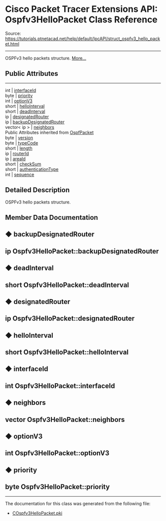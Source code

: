 # Cisco Packet Tracer Extensions API: Ospfv3HelloPacket Class Reference

Source: https://tutorials.ptnetacad.net/help/default/IpcAPI/struct_ospfv3_hello_packet.html

---

OSPFv3 hello packets structure. [More...](struct_ospfv3_hello_packet.html#details)

##  Public Attributes  
  
---  
int | [interfaceId](struct_ospfv3_hello_packet.html#a3a2a62873be321908f94ebf5673f4946)  
byte | [priority](struct_ospfv3_hello_packet.html#aef09ffb466e5ed44c59debd1f1d6f8ec)  
int | [optionV3](struct_ospfv3_hello_packet.html#a249f61d25f02f8d1743b1f8898e5e9f1)  
short | [helloInterval](struct_ospfv3_hello_packet.html#a9dfd5507ba1854f803817b9c739efc41)  
short | [deadInterval](struct_ospfv3_hello_packet.html#a758c6a02670405a1c6dc37a22fe82ad1)  
ip | [designatedRouter](struct_ospfv3_hello_packet.html#a353b2e2defd6cb25136a930500d15c68)  
ip | [backupDesignatedRouter](struct_ospfv3_hello_packet.html#ab5f992f84c297037a33866feb7193eed)  
vector< ip > | [neighbors](struct_ospfv3_hello_packet.html#aacc9fa7bb8701cd7231a949748032c11)  
Public Attributes inherited from [OspfPacket](struct_ospf_packet.html)  
byte | [version](struct_ospf_packet.html#a9002258dde6f3b492ed4e5ee232b44b9)  
byte | [typeCode](struct_ospf_packet.html#a9a1767abf821c220b09f7366037d40d3)  
short | [length](struct_ospf_packet.html#a24cb13316ac718e1f2e8a95aeeeff074)  
ip | [routerId](struct_ospf_packet.html#abf2ca93eb25626e7eb4b1c580d9188d8)  
ip | [areaId](struct_ospf_packet.html#a498610703e88fc32d78f7917e5245b08)  
short | [checkSum](struct_ospf_packet.html#a5b6083cfa5bc16aa434c280868335b98)  
short | [authenticationType](struct_ospf_packet.html#a9fe5c8dda025572f0b04abaea94098aa)  
int | [sequence](struct_ospf_packet.html#afb262e670885f7761e0de218db37fd1a)  
  
## Detailed Description

OSPFv3 hello packets structure. 

## Member Data Documentation

## ◆ backupDesignatedRouter

ip Ospfv3HelloPacket::backupDesignatedRouter  
---  
  
## ◆ deadInterval

short Ospfv3HelloPacket::deadInterval  
---  
  
## ◆ designatedRouter

ip Ospfv3HelloPacket::designatedRouter  
---  
  
## ◆ helloInterval

short Ospfv3HelloPacket::helloInterval  
---  
  
## ◆ interfaceId

int Ospfv3HelloPacket::interfaceId  
---  
  
## ◆ neighbors

vector<ip> Ospfv3HelloPacket::neighbors  
---  
  
## ◆ optionV3

int Ospfv3HelloPacket::optionV3  
---  
  
## ◆ priority

byte Ospfv3HelloPacket::priority  
---  
  
* * *

The documentation for this class was generated from the following file:

  * [COspfv3HelloPacket.pki](_c_ospfv3_hello_packet_8pki.html)


